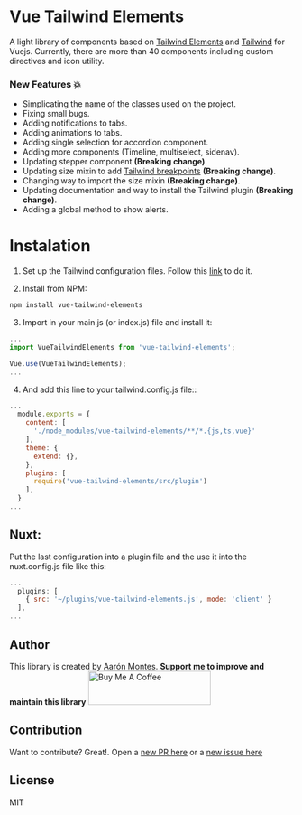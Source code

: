 # Vue Tailwind Elements
A light library of components based on [Tailwind Elements](https://tailwind-elements.com/) and [Tailwind](https://v2.tailwindcss.com/) for Vuejs.
Currently, there are more than 40 components including custom directives and icon utility.

### New Features 💥
* Simplicating the name of the classes used on the project.
* Fixing small bugs.
* Adding notifications to tabs.
* Adding animations to tabs.
* Adding single selection for accordion component.
* Adding more components (Timeline, multiselect, sidenav).
* Updating stepper component **(Breaking change)**.
* Updating size mixin to add [Tailwind breakpoints](https://v2.tailwindcss.com/docs/breakpoints) **(Breaking change)**.
* Changing way to import the size mixin **(Breaking change)**.
* Updating documentation and way to install the Tailwind plugin **(Breaking change)**.
* Adding a global method to show alerts.

# Instalation

1. Set up the Tailwind configuration files. Follow this [link](https://tailwindcss.com/docs/installation/using-postcss) to do it.

2. Install from NPM:  
```bash
npm install vue-tailwind-elements
```
3. Import in your main.js (or index.js) file and install it:

```javascript
...
import VueTailwindElements from 'vue-tailwind-elements';

Vue.use(VueTailwindElements);
...
```

4. And add this line to your tailwind.config.js file::

```javascript
...
  module.exports = {
    content: [
      './node_modules/vue-tailwind-elements/**/*.{js,ts,vue}'
    ],
    theme: {
      extend: {},
    },
    plugins: [
      require('vue-tailwind-elements/src/plugin')
    ],
  }
...

```

## Nuxt:
Put the last configuration into a plugin file and the use it into the nuxt.config.js file like this:

```javascript
...
  plugins: [
    { src: '~/plugins/vue-tailwind-elements.js', mode: 'client' }
  ],
...

```

## Author

This library is created by [Aarón Montes](https://ajomuch92.site/ "Aarón Montes"). 
**Support me to improve and maintain this library**
<a href="https://www.buymeacoffee.com/ajomuch92" target="_blank"><img src="https://cdn.buymeacoffee.com/buttons/v2/default-blue.png" alt="Buy Me A Coffee" style="height: 60px !important;width: 217px !important;" ></a>

## Contribution

Want to contribute? Great!. Open a [new PR here](https://github.com/ajomuch92/vue-tailwind-elements/pulls) or a [new issue here](https://github.com/ajomuch92/vue-tailwind-elements/issues)

## License
MIT
